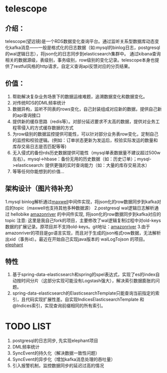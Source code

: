 # telescope

## 介绍：
telescope(望远镜)是一个RDS数据变化查询平台。通过监听关系型数据库动态变化kafka消息——一般是格式化的日志数据（如:mysql的binlog日志，postgresql的wal逻辑日志），将json化的日志同步到elasticsearch集群中。
通过kibana查询相关的数据源级，表级别，事务级别，row级别的变化记录。telescope本身也提供了restful风格的http请求，自定义查询api反馈对应的分页结果。

## 价值：
1. 帮助解决复杂业务场景下的数据运维难题，追溯数据变化和数据变化。
2. 对传统RDS的DML频率统计
3. 数据异构，监听不同表的rows变化，自己封装组成对应新的数据，提供自己新的api查询接口
4. 提供新的缓存思路（redis等）。对部分延迟要求不太高的数据，提供对业务工程零侵入的方式缓存数据的方式
5. 为row级别的数据监控提供可能性，可以针对部分业务表row变化，定制自己的监控和校验逻辑。(例如：订单状态更新为发运后，校验实际发运的数量和库存交易日志是否匹配等等)
6. 无入侵式的备份rds历史数据提供可能性（mysql单表数据量不建议超过500w左右）。mysql->hbase：备份无用的历史数据（如：历史订单）；mysql->elasticsearch: 提供更强的实时查询能力（如：大量的库存交易流水）
7. 等等任何你能想到的价值...

## 架构设计（图片待补充）
1.mysql binlog解析通过[maxwell](https://github.com/zendesk/maxwell.git)中间件实现，将json化的row数据同步到kafka对应的topic（maxwell也支持其他多种数据源）
2.postgresql wal逻辑日志解析通过 hellobike [amazonriver](https://github.com/lee528066/amazonriver.git) 的中间件实现, 将json化的row数据同步到kafka对应的topic
注意: 这里是我自己fork的项目，主要修改了wal逻辑复制过程中对old-keys数据的扩展记录。原项目并不支持old-keys。git地址：[amazonriver](https://github.com/hellobike/amazonriver.git)
3.由于amazonriver的项目是go语言实现，而且对于生成的json格式row数据，无法解析出xid（事务id）。最近在开始自己实现java版本的 walLogTojson 的项目。[elephant](https://github.com/lee528066/elephant.git)

## 特性
1. 基于spring-data-elasticsearch和spring的spel表达式，实现了es的index自动按时间分片（这部分实现可能没有Logstash强大），解决索引数据膨胀的问题。
2. spring-data-elasticsearch的ElasticsearchTemplate只能查询当前指定的索引，且代码实现扩展性差。自实现IndicesElasticsearchTemplate
和@Indices索引，实现查询前缀相同的所有索引。

# TODO LIST
1. postgresql的日志同步, 先实现elephant项目
2. DML频率统计
3. SyncEvent的持久化（解决数据一致性问题）
4. SyncEvent的异步化（增加kafka消息处理的吞吐量）
5. 引入报警机制，监控数据同步的延迟过高的情况
